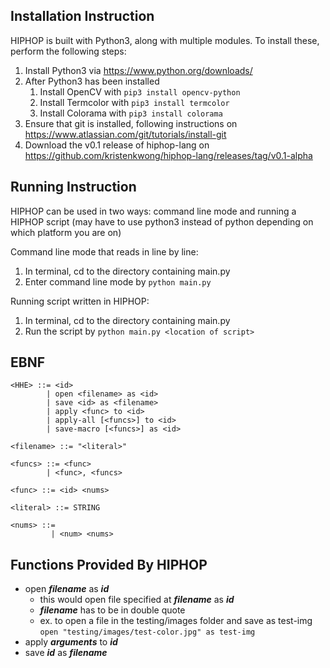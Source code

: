 ## Installation Instruction

HIPHOP is built with Python3, along with multiple modules. To install these, perform the following steps:

1. Install Python3 via https://www.python.org/downloads/
2. After Python3 has been installed
	1. Install OpenCV with ```pip3 install opencv-python```
	2. Install Termcolor with ```pip3 install termcolor```
	3. Install Colorama with ```pip3 install colorama```
3. Ensure that git is installed, following instructions on https://www.atlassian.com/git/tutorials/install-git
4. Download the v0.1 release of hiphop-lang on https://github.com/kristenkwong/hiphop-lang/releases/tag/v0.1-alpha

## Running Instruction

HIPHOP can be used in two ways: command line mode and running a HIPHOP script
(may have to use python3 instead of python depending on which platform you are on)

Command line mode that reads in line by line:
1. In terminal, cd to the directory containing main.py
2. Enter command line mode by ```python main.py```

Running script written in HIPHOP:
1. In terminal, cd to the directory containing main.py
2. Run the script by ```python main.py <location of script>```

## EBNF

```
<HHE> ::= <id>
        | open <filename> as <id>
        | save <id> as <filename>
        | apply <func> to <id>
        | apply-all [<funcs>] to <id>
        | save-macro [<funcs>] as <id>

<filename> ::= "<literal>"

<funcs> ::= <func>
        | <func>, <funcs>

<func> ::= <id> <nums>

<literal> ::= STRING

<nums> ::= 
         | <num> <nums>
```

## Functions Provided By HIPHOP

* open ***filename*** as ***id***
	* this would open file specified at ***filename*** as ***id***
	* ***filename*** has to be in double quote
	* ex. to open a file in the testing/images folder and save as test-img
	  ```open "testing/images/test-color.jpg" as test-img``` 
* apply ***arguments*** to ***id***
* save ***id*** as ***filename***
